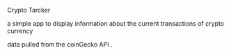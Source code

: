 Crypto Tarcker

a simple app to display information about the current transactions of crypto currency

data pulled from the coinGecko API .

